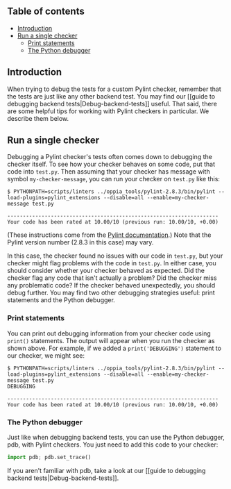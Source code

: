 ## Table of contents

* [Introduction](#introduction)
* [Run a single checker](#run-a-single-checker)
  * [Print statements](#print-statements)
  * [The Python debugger](#the-python-debugger)

## Introduction

When trying to debug the tests for a custom Pylint checker, remember that the tests are just like any other backend test. You may find our [[guide to debugging backend tests|Debug-backend-tests]] useful. That said, there are some helpful tips for working with Pylint checkers in particular. We describe them below.

## Run a single checker

Debugging a Pylint checker's tests often comes down to debugging the checker itself. To see how your checker behaves on some code, put that code into `test.py`. Then assuming that your checker has message with symbol `my-checker-message`, you can run your checker on `test.py` like this:

```console
$ PYTHONPATH=scripts/linters ../oppia_tools/pylint-2.8.3/bin/pylint --load-plugins=pylint_extensions --disable=all --enable=my-checker-message test.py

--------------------------------------------------------------------
Your code has been rated at 10.00/10 (previous run: 10.00/10, +0.00)

```

(These instructions come from the [Pylint documentation](https://pylint.pycqa.org/en/latest/how_tos/custom_checkers.html#debugging-a-checker).) Note that the Pylint version number (2.8.3 in this case) may vary.

In this case, the checker found no issues with our code in `test.py`, but your checker might flag problems with the code in `test.py`. In either case, you should consider whether your checker behaved as expected. Did the checker flag any code that isn't actually a problem? Did the checker miss any problematic code? If the checker behaved unexpectedly, you should debug further. You may find two other debugging strategies useful: print statements and the Python debugger.

### Print statements

You can print out debugging information from your checker code using `print()` statements. The output will appear when you run the checker as shown above. For example, if we added a `print('DEBUGGING')` statement to our checker, we might see:

```console
$ PYTHONPATH=scripts/linters ../oppia_tools/pylint-2.8.3/bin/pylint --load-plugins=pylint_extensions --disable=all --enable=my-checker-message test.py
DEBUGGING

--------------------------------------------------------------------
Your code has been rated at 10.00/10 (previous run: 10.00/10, +0.00)

```

### The Python debugger

Just like when debugging backend tests, you can use the Python debugger, pdb, with Pylint checkers. You just need to add this code to your checker:

```python
import pdb; pdb.set_trace()
```

If you aren't familiar with pdb, take a look at our [[guide to debugging backend tests|Debug-backend-tests]].
